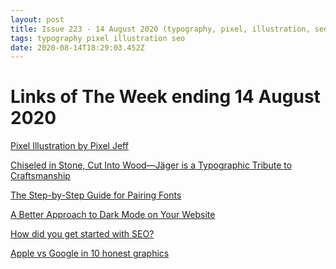 ```yaml
---
layout: post
title: Issue 223 - 14 August 2020 (typography, pixel, illustration, seo, css)
tags: typography pixel illustration seo
date: 2020-08-14T18:29:03.452Z
---
```

# Links of The Week ending 14 August 2020

<a href="https://jefflin276.wixsite.com/pixeljeff" title="Pixel Illustration by Pixel Jeff" alt="Pixel Illustration by Pixel Jeff" target="_blank">Pixel Illustration by Pixel Jeff</a>

<a href="https://eyeondesign.aiga.org/chiseled-in-stone-cut-into-wood-jager-is-a-typographic-tribute-to-craftsmanship/" title="Jäger" alt="Jäger" target="_blank">Chiseled in Stone, Cut Into Wood—Jäger is a Typographic Tribute to Craftsmanship</a>

<a href="https://learnui.design/blog/guide-pairing-fonts.html" title="The Step-by-Step Guide for Pairing Fonts" alt="The Step-by-Step Guide for Pairing Fonts" target="_blank">The Step-by-Step Guide for Pairing Fonts</a>

<a href="https://livecodestream.dev/post/2020-08-06-a-better-approach-to-dark-mode-on-your-website/" title="A Better Approach to Dark Mode on Your Website" alt="A Better Approach to Dark Mode on Your Website" target="_blank">A Better Approach to Dark Mode on Your Website</a>

<a href="https://www.indiehackers.com/post/how-did-you-get-started-with-seo-64dbd4550c" title="How did you get started with SEO?
" alt="How did you get started with SEO?
" target="_blank">How did you get started with SEO?
</a>

<a href="https://uxdesign.cc/apple-vs-google-in-10-honest-graphics-8d6dff8b1dc6" title="Apple vs Google in 10 honest graphics" alt="v" target="_blank">Apple vs Google in 10 honest graphics</a>